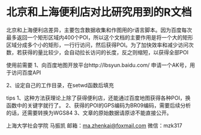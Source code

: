 # 北京和上海便利店对比研究用到的R文档
北京和上海便利店差异，主要包含数据收集和作图用的r语言脚本。因为百度每次最多返回一个矩形区域内400个POI，所以这个文档的主要作用是将一个大的矩形区域分成多个小的矩形，一行行访问，然后获得POI。为了加快效率和减少访问次数，若获得的量比较少，会自动拉长访问的长度，反之则缩短，以获得全部POI
 
使用前需要
1、向百度地图开放平台http://lbsyun.baidu.com/ 申请一个AK号，用于访问百度API  

2、设定自己的工作目录，在setwd函数后填充
 
tips
1、这种方法获理论上除了获得便利店，还能通过百度地图获得各种POI，换函数中的关键字就行了。
2、获得的POI的GPS编码为BR09编码，需要后续分析的话，还需要转换为WGS84
3、文章的原始数据请原谅不能直接公开。


上海大学社会学院 马振凯
邮箱：ma.zhenkai@foxmail.com 
微信：mzk317
